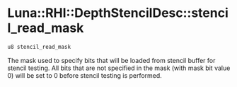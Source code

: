 # Luna::RHI::DepthStencilDesc::stencil_read_mask

```c++
u8 stencil_read_mask
```

The mask used to specify bits that will be loaded from stencil buffer for stencil testing. All bits that are not specified in the mask (with mask bit value 0) will be set to 0 before stencil testing is performed. 

